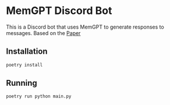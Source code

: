 # MemGPT Discord Bot

This is a Discord bot that uses MemGPT to generate responses to messages.
Based on the [Paper](https://arxiv.org/abs/2310.08560)

## Installation

```bash
poetry install
```

## Running

```bash
poetry run python main.py
```